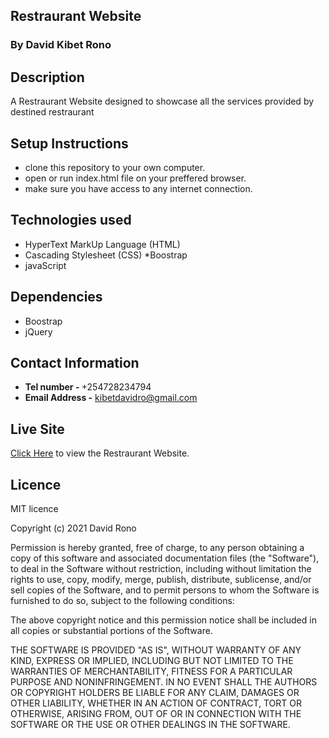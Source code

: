 
## Restraurant Website

### By David Kibet Rono

## Description

A Restraurant Website designed to showcase all the services provided by destined restraurant

## Setup Instructions

* clone this repository to your own computer.
* open or run index.html file on your preffered browser.
* make sure you have access to any internet connection.

## Technologies used
* HyperText MarkUp Language (HTML)
* Cascading Stylesheet (CSS)
*Boostrap
* javaScript

## Dependencies
* Boostrap
* jQuery

## Contact Information
* <b>Tel number - </b> +254728234794
* <b>Email Address -</b>  kibetdavidro@gmail.com
## Live Site
[Click Here](https://kibetrono.github.io/Restraurant-Website/) to view the Restraurant Website.

## Licence

 MIT licence
<p>Copyright (c) 2021 David Rono</p>

Permission is hereby granted, free of charge, to any person obtaining
a copy of this software and associated documentation files (the
"Software"), to deal in the Software without restriction, including
without limitation the rights to use, copy, modify, merge, publish,
distribute, sublicense, and/or sell copies of the Software, and to
permit persons to whom the Software is furnished to do so, subject to
the following conditions:

The above copyright notice and this permission notice shall be
included in all copies or substantial portions of the Software.

THE SOFTWARE IS PROVIDED "AS IS", WITHOUT WARRANTY OF ANY KIND,
EXPRESS OR IMPLIED, INCLUDING BUT NOT LIMITED TO THE WARRANTIES OF
MERCHANTABILITY, FITNESS FOR A PARTICULAR PURPOSE AND
NONINFRINGEMENT. IN NO EVENT SHALL THE AUTHORS OR COPYRIGHT HOLDERS BE
LIABLE FOR ANY CLAIM, DAMAGES OR OTHER LIABILITY, WHETHER IN AN ACTION
OF CONTRACT, TORT OR OTHERWISE, ARISING FROM, OUT OF OR IN CONNECTION
WITH THE SOFTWARE OR THE USE OR OTHER DEALINGS IN THE SOFTWARE.